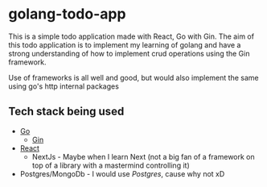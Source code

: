 # golang-todo-app
This is a simple todo application made with React, Go with Gin. The aim of this todo application is to implement my learning of golang and have a strong understanding of how to implement crud operations using the Gin framework.


Use of frameworks is all well and good, but would also implement the same using go's http internal packages


## Tech stack being used
- [Go](https://go.dev/)
  - [Gin](https://pkg.go.dev/github.com/gin-gonic/gin)
- [React](https://react.dev/)
  - NextJs - Maybe when I learn Next (not a big fan of a framework on top of a library with a mastermind controlling it)
- Postgres/MongoDb - I would use *Postgres*, cause why not xD


